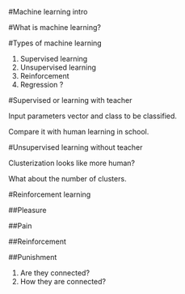 #Machine learning intro

#What is machine learning?

#Types of machine learning

1. Supervised learning 
1. Unsupervised learning
1. Reinforcement 
1. Regression ?

#Supervised or learning with teacher

Input parameters vector and class to be classified.

Compare it with human learning in school.

#Unsupervised learning without teacher

Clusterization looks like more human?

What about the number of clusters.

#Reinforcement learning

##Pleasure

##Pain

##Reinforcement

##Punishment

1. Are they connected?
1. How they are connected?



